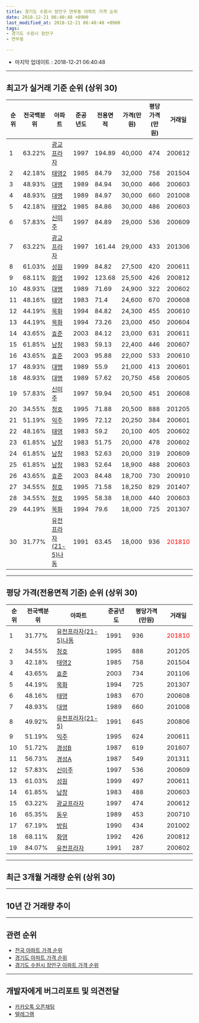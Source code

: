 ```yaml
---
title: 경기도 수원시 장안구 연무동 아파트 가격 순위
date: 2018-12-21 06:40:48 +0900
last_modified_at: 2018-12-21 06:40:48 +0900
tags:
- 경기도 수원시 장안구
- 연무동

---
```


* 마지막 업데이트 : 2018-12-21 06:40:48

---

## 최고가 실거래 기준 순위 (상위 30)


|순위|전국백분위|아파트|준공년도|전용면적|가격(만원)|평당가격(만원)|거래일|
|---|---|---|---|---|---|---|---|
|1|63.22%|[광교프라자](https://search.naver.com/search.naver?query=%EA%B2%BD%EA%B8%B0%EB%8F%84+%EC%88%98%EC%9B%90%EC%8B%9C+%EC%9E%A5%EC%95%88%EA%B5%AC+%EC%97%B0%EB%AC%B4%EB%8F%99+%EA%B4%91%EA%B5%90%ED%94%84%EB%9D%BC%EC%9E%90)|1997|194.89|40,000|474|200612|
|2|42.18%|[태영2](https://search.naver.com/search.naver?query=%EA%B2%BD%EA%B8%B0%EB%8F%84+%EC%88%98%EC%9B%90%EC%8B%9C+%EC%9E%A5%EC%95%88%EA%B5%AC+%EC%97%B0%EB%AC%B4%EB%8F%99+%ED%83%9C%EC%98%812)|1985|84.79|32,000|758|201504|
|3|48.93%|[대명](https://search.naver.com/search.naver?query=%EA%B2%BD%EA%B8%B0%EB%8F%84+%EC%88%98%EC%9B%90%EC%8B%9C+%EC%9E%A5%EC%95%88%EA%B5%AC+%EC%97%B0%EB%AC%B4%EB%8F%99+%EB%8C%80%EB%AA%85)|1989|84.94|30,000|466|200603|
|4|48.93%|[대명](https://search.naver.com/search.naver?query=%EA%B2%BD%EA%B8%B0%EB%8F%84+%EC%88%98%EC%9B%90%EC%8B%9C+%EC%9E%A5%EC%95%88%EA%B5%AC+%EC%97%B0%EB%AC%B4%EB%8F%99+%EB%8C%80%EB%AA%85)|1989|84.97|30,000|660|201008|
|5|42.18%|[태영2](https://search.naver.com/search.naver?query=%EA%B2%BD%EA%B8%B0%EB%8F%84+%EC%88%98%EC%9B%90%EC%8B%9C+%EC%9E%A5%EC%95%88%EA%B5%AC+%EC%97%B0%EB%AC%B4%EB%8F%99+%ED%83%9C%EC%98%812)|1985|84.86|30,000|486|200603|
|6|57.83%|[신미주](https://search.naver.com/search.naver?query=%EA%B2%BD%EA%B8%B0%EB%8F%84+%EC%88%98%EC%9B%90%EC%8B%9C+%EC%9E%A5%EC%95%88%EA%B5%AC+%EC%97%B0%EB%AC%B4%EB%8F%99+%EC%8B%A0%EB%AF%B8%EC%A3%BC)|1997|84.89|29,000|536|200609|
|7|63.22%|[광교프라자](https://search.naver.com/search.naver?query=%EA%B2%BD%EA%B8%B0%EB%8F%84+%EC%88%98%EC%9B%90%EC%8B%9C+%EC%9E%A5%EC%95%88%EA%B5%AC+%EC%97%B0%EB%AC%B4%EB%8F%99+%EA%B4%91%EA%B5%90%ED%94%84%EB%9D%BC%EC%9E%90)|1997|161.44|29,000|433|201306|
|8|61.03%|[성원](https://search.naver.com/search.naver?query=%EA%B2%BD%EA%B8%B0%EB%8F%84+%EC%88%98%EC%9B%90%EC%8B%9C+%EC%9E%A5%EC%95%88%EA%B5%AC+%EC%97%B0%EB%AC%B4%EB%8F%99+%EC%84%B1%EC%9B%90)|1999|84.82|27,500|420|200611|
|9|68.11%|[화영](https://search.naver.com/search.naver?query=%EA%B2%BD%EA%B8%B0%EB%8F%84+%EC%88%98%EC%9B%90%EC%8B%9C+%EC%9E%A5%EC%95%88%EA%B5%AC+%EC%97%B0%EB%AC%B4%EB%8F%99+%ED%99%94%EC%98%81)|1992|123.68|25,500|426|200812|
|10|48.93%|[대명](https://search.naver.com/search.naver?query=%EA%B2%BD%EA%B8%B0%EB%8F%84+%EC%88%98%EC%9B%90%EC%8B%9C+%EC%9E%A5%EC%95%88%EA%B5%AC+%EC%97%B0%EB%AC%B4%EB%8F%99+%EB%8C%80%EB%AA%85)|1989|71.69|24,900|322|200602|
|11|48.16%|[태영](https://search.naver.com/search.naver?query=%EA%B2%BD%EA%B8%B0%EB%8F%84+%EC%88%98%EC%9B%90%EC%8B%9C+%EC%9E%A5%EC%95%88%EA%B5%AC+%EC%97%B0%EB%AC%B4%EB%8F%99+%ED%83%9C%EC%98%81)|1983|71.4|24,600|670|200608|
|12|44.19%|[목화](https://search.naver.com/search.naver?query=%EA%B2%BD%EA%B8%B0%EB%8F%84+%EC%88%98%EC%9B%90%EC%8B%9C+%EC%9E%A5%EC%95%88%EA%B5%AC+%EC%97%B0%EB%AC%B4%EB%8F%99+%EB%AA%A9%ED%99%94)|1994|84.82|24,300|455|200610|
|13|44.19%|[목화](https://search.naver.com/search.naver?query=%EA%B2%BD%EA%B8%B0%EB%8F%84+%EC%88%98%EC%9B%90%EC%8B%9C+%EC%9E%A5%EC%95%88%EA%B5%AC+%EC%97%B0%EB%AC%B4%EB%8F%99+%EB%AA%A9%ED%99%94)|1994|73.26|23,000|450|200604|
|14|43.65%|[효준](https://search.naver.com/search.naver?query=%EA%B2%BD%EA%B8%B0%EB%8F%84+%EC%88%98%EC%9B%90%EC%8B%9C+%EC%9E%A5%EC%95%88%EA%B5%AC+%EC%97%B0%EB%AC%B4%EB%8F%99+%ED%9A%A8%EC%A4%80)|2003|84.12|23,000|631|200611|
|15|61.85%|[남창](https://search.naver.com/search.naver?query=%EA%B2%BD%EA%B8%B0%EB%8F%84+%EC%88%98%EC%9B%90%EC%8B%9C+%EC%9E%A5%EC%95%88%EA%B5%AC+%EC%97%B0%EB%AC%B4%EB%8F%99+%EB%82%A8%EC%B0%BD)|1983|59.13|22,400|446|200607|
|16|43.65%|[효준](https://search.naver.com/search.naver?query=%EA%B2%BD%EA%B8%B0%EB%8F%84+%EC%88%98%EC%9B%90%EC%8B%9C+%EC%9E%A5%EC%95%88%EA%B5%AC+%EC%97%B0%EB%AC%B4%EB%8F%99+%ED%9A%A8%EC%A4%80)|2003|95.88|22,000|533|200610|
|17|48.93%|[대명](https://search.naver.com/search.naver?query=%EA%B2%BD%EA%B8%B0%EB%8F%84+%EC%88%98%EC%9B%90%EC%8B%9C+%EC%9E%A5%EC%95%88%EA%B5%AC+%EC%97%B0%EB%AC%B4%EB%8F%99+%EB%8C%80%EB%AA%85)|1989|55.9|21,000|413|200601|
|18|48.93%|[대명](https://search.naver.com/search.naver?query=%EA%B2%BD%EA%B8%B0%EB%8F%84+%EC%88%98%EC%9B%90%EC%8B%9C+%EC%9E%A5%EC%95%88%EA%B5%AC+%EC%97%B0%EB%AC%B4%EB%8F%99+%EB%8C%80%EB%AA%85)|1989|57.62|20,750|458|200605|
|19|57.83%|[신미주](https://search.naver.com/search.naver?query=%EA%B2%BD%EA%B8%B0%EB%8F%84+%EC%88%98%EC%9B%90%EC%8B%9C+%EC%9E%A5%EC%95%88%EA%B5%AC+%EC%97%B0%EB%AC%B4%EB%8F%99+%EC%8B%A0%EB%AF%B8%EC%A3%BC)|1997|59.94|20,500|451|200608|
|20|34.55%|[청호](https://search.naver.com/search.naver?query=%EA%B2%BD%EA%B8%B0%EB%8F%84+%EC%88%98%EC%9B%90%EC%8B%9C+%EC%9E%A5%EC%95%88%EA%B5%AC+%EC%97%B0%EB%AC%B4%EB%8F%99+%EC%B2%AD%ED%98%B8)|1995|71.88|20,500|888|201205|
|21|51.19%|[익주](https://search.naver.com/search.naver?query=%EA%B2%BD%EA%B8%B0%EB%8F%84+%EC%88%98%EC%9B%90%EC%8B%9C+%EC%9E%A5%EC%95%88%EA%B5%AC+%EC%97%B0%EB%AC%B4%EB%8F%99+%EC%9D%B5%EC%A3%BC)|1995|72.12|20,250|384|200601|
|22|48.16%|[태영](https://search.naver.com/search.naver?query=%EA%B2%BD%EA%B8%B0%EB%8F%84+%EC%88%98%EC%9B%90%EC%8B%9C+%EC%9E%A5%EC%95%88%EA%B5%AC+%EC%97%B0%EB%AC%B4%EB%8F%99+%ED%83%9C%EC%98%81)|1983|59.2|20,100|405|200602|
|23|61.85%|[남창](https://search.naver.com/search.naver?query=%EA%B2%BD%EA%B8%B0%EB%8F%84+%EC%88%98%EC%9B%90%EC%8B%9C+%EC%9E%A5%EC%95%88%EA%B5%AC+%EC%97%B0%EB%AC%B4%EB%8F%99+%EB%82%A8%EC%B0%BD)|1983|51.75|20,000|478|200602|
|24|61.85%|[남창](https://search.naver.com/search.naver?query=%EA%B2%BD%EA%B8%B0%EB%8F%84+%EC%88%98%EC%9B%90%EC%8B%9C+%EC%9E%A5%EC%95%88%EA%B5%AC+%EC%97%B0%EB%AC%B4%EB%8F%99+%EB%82%A8%EC%B0%BD)|1983|52.63|20,000|319|200609|
|25|61.85%|[남창](https://search.naver.com/search.naver?query=%EA%B2%BD%EA%B8%B0%EB%8F%84+%EC%88%98%EC%9B%90%EC%8B%9C+%EC%9E%A5%EC%95%88%EA%B5%AC+%EC%97%B0%EB%AC%B4%EB%8F%99+%EB%82%A8%EC%B0%BD)|1983|52.64|18,900|488|200603|
|26|43.65%|[효준](https://search.naver.com/search.naver?query=%EA%B2%BD%EA%B8%B0%EB%8F%84+%EC%88%98%EC%9B%90%EC%8B%9C+%EC%9E%A5%EC%95%88%EA%B5%AC+%EC%97%B0%EB%AC%B4%EB%8F%99+%ED%9A%A8%EC%A4%80)|2003|84.48|18,700|730|200910|
|27|34.55%|[청호](https://search.naver.com/search.naver?query=%EA%B2%BD%EA%B8%B0%EB%8F%84+%EC%88%98%EC%9B%90%EC%8B%9C+%EC%9E%A5%EC%95%88%EA%B5%AC+%EC%97%B0%EB%AC%B4%EB%8F%99+%EC%B2%AD%ED%98%B8)|1995|71.58|18,250|829|201407|
|28|34.55%|[청호](https://search.naver.com/search.naver?query=%EA%B2%BD%EA%B8%B0%EB%8F%84+%EC%88%98%EC%9B%90%EC%8B%9C+%EC%9E%A5%EC%95%88%EA%B5%AC+%EC%97%B0%EB%AC%B4%EB%8F%99+%EC%B2%AD%ED%98%B8)|1995|58.38|18,000|440|200603|
|29|44.19%|[목화](https://search.naver.com/search.naver?query=%EA%B2%BD%EA%B8%B0%EB%8F%84+%EC%88%98%EC%9B%90%EC%8B%9C+%EC%9E%A5%EC%95%88%EA%B5%AC+%EC%97%B0%EB%AC%B4%EB%8F%99+%EB%AA%A9%ED%99%94)|1994|79.6|18,000|725|201307|
|30|31.77%|[유천프라자(21-5)나동](https://search.naver.com/search.naver?query=%EA%B2%BD%EA%B8%B0%EB%8F%84+%EC%88%98%EC%9B%90%EC%8B%9C+%EC%9E%A5%EC%95%88%EA%B5%AC+%EC%97%B0%EB%AC%B4%EB%8F%99+%EC%9C%A0%EC%B2%9C%ED%94%84%EB%9D%BC%EC%9E%90%2821-5%29%EB%82%98%EB%8F%99)|1991|63.45|18,000|936|<span style="color:red">201810</span>|


---

## 평당 가격(전용면적 기준) 순위 (상위 30)


|순위|전국백분위|아파트|준공년도|평당가격(만원)|거래일|
|---|---|---|---|---|---|
|1|31.77%|[유천프라자(21-5)나동](https://search.naver.com/search.naver?query=%EA%B2%BD%EA%B8%B0%EB%8F%84+%EC%88%98%EC%9B%90%EC%8B%9C+%EC%9E%A5%EC%95%88%EA%B5%AC+%EC%97%B0%EB%AC%B4%EB%8F%99+%EC%9C%A0%EC%B2%9C%ED%94%84%EB%9D%BC%EC%9E%90%2821-5%29%EB%82%98%EB%8F%99)|1991|936|<span style="color:red">201810</span>|
|2|34.55%|[청호](https://search.naver.com/search.naver?query=%EA%B2%BD%EA%B8%B0%EB%8F%84+%EC%88%98%EC%9B%90%EC%8B%9C+%EC%9E%A5%EC%95%88%EA%B5%AC+%EC%97%B0%EB%AC%B4%EB%8F%99+%EC%B2%AD%ED%98%B8)|1995|888|201205|
|3|42.18%|[태영2](https://search.naver.com/search.naver?query=%EA%B2%BD%EA%B8%B0%EB%8F%84+%EC%88%98%EC%9B%90%EC%8B%9C+%EC%9E%A5%EC%95%88%EA%B5%AC+%EC%97%B0%EB%AC%B4%EB%8F%99+%ED%83%9C%EC%98%812)|1985|758|201504|
|4|43.65%|[효준](https://search.naver.com/search.naver?query=%EA%B2%BD%EA%B8%B0%EB%8F%84+%EC%88%98%EC%9B%90%EC%8B%9C+%EC%9E%A5%EC%95%88%EA%B5%AC+%EC%97%B0%EB%AC%B4%EB%8F%99+%ED%9A%A8%EC%A4%80)|2003|734|201106|
|5|44.19%|[목화](https://search.naver.com/search.naver?query=%EA%B2%BD%EA%B8%B0%EB%8F%84+%EC%88%98%EC%9B%90%EC%8B%9C+%EC%9E%A5%EC%95%88%EA%B5%AC+%EC%97%B0%EB%AC%B4%EB%8F%99+%EB%AA%A9%ED%99%94)|1994|725|201307|
|6|48.16%|[태영](https://search.naver.com/search.naver?query=%EA%B2%BD%EA%B8%B0%EB%8F%84+%EC%88%98%EC%9B%90%EC%8B%9C+%EC%9E%A5%EC%95%88%EA%B5%AC+%EC%97%B0%EB%AC%B4%EB%8F%99+%ED%83%9C%EC%98%81)|1983|670|200608|
|7|48.93%|[대명](https://search.naver.com/search.naver?query=%EA%B2%BD%EA%B8%B0%EB%8F%84+%EC%88%98%EC%9B%90%EC%8B%9C+%EC%9E%A5%EC%95%88%EA%B5%AC+%EC%97%B0%EB%AC%B4%EB%8F%99+%EB%8C%80%EB%AA%85)|1989|660|201008|
|8|49.92%|[유천프라자(21-5)](https://search.naver.com/search.naver?query=%EA%B2%BD%EA%B8%B0%EB%8F%84+%EC%88%98%EC%9B%90%EC%8B%9C+%EC%9E%A5%EC%95%88%EA%B5%AC+%EC%97%B0%EB%AC%B4%EB%8F%99+%EC%9C%A0%EC%B2%9C%ED%94%84%EB%9D%BC%EC%9E%90%2821-5%29)|1991|645|200806|
|9|51.19%|[익주](https://search.naver.com/search.naver?query=%EA%B2%BD%EA%B8%B0%EB%8F%84+%EC%88%98%EC%9B%90%EC%8B%9C+%EC%9E%A5%EC%95%88%EA%B5%AC+%EC%97%B0%EB%AC%B4%EB%8F%99+%EC%9D%B5%EC%A3%BC)|1995|624|200611|
|10|51.72%|[경성B](https://search.naver.com/search.naver?query=%EA%B2%BD%EA%B8%B0%EB%8F%84+%EC%88%98%EC%9B%90%EC%8B%9C+%EC%9E%A5%EC%95%88%EA%B5%AC+%EC%97%B0%EB%AC%B4%EB%8F%99+%EA%B2%BD%EC%84%B1B)|1987|619|201607|
|11|56.73%|[경성A](https://search.naver.com/search.naver?query=%EA%B2%BD%EA%B8%B0%EB%8F%84+%EC%88%98%EC%9B%90%EC%8B%9C+%EC%9E%A5%EC%95%88%EA%B5%AC+%EC%97%B0%EB%AC%B4%EB%8F%99+%EA%B2%BD%EC%84%B1A)|1987|549|201311|
|12|57.83%|[신미주](https://search.naver.com/search.naver?query=%EA%B2%BD%EA%B8%B0%EB%8F%84+%EC%88%98%EC%9B%90%EC%8B%9C+%EC%9E%A5%EC%95%88%EA%B5%AC+%EC%97%B0%EB%AC%B4%EB%8F%99+%EC%8B%A0%EB%AF%B8%EC%A3%BC)|1997|536|200609|
|13|61.03%|[성원](https://search.naver.com/search.naver?query=%EA%B2%BD%EA%B8%B0%EB%8F%84+%EC%88%98%EC%9B%90%EC%8B%9C+%EC%9E%A5%EC%95%88%EA%B5%AC+%EC%97%B0%EB%AC%B4%EB%8F%99+%EC%84%B1%EC%9B%90)|1999|497|200611|
|14|61.85%|[남창](https://search.naver.com/search.naver?query=%EA%B2%BD%EA%B8%B0%EB%8F%84+%EC%88%98%EC%9B%90%EC%8B%9C+%EC%9E%A5%EC%95%88%EA%B5%AC+%EC%97%B0%EB%AC%B4%EB%8F%99+%EB%82%A8%EC%B0%BD)|1983|488|200603|
|15|63.22%|[광교프라자](https://search.naver.com/search.naver?query=%EA%B2%BD%EA%B8%B0%EB%8F%84+%EC%88%98%EC%9B%90%EC%8B%9C+%EC%9E%A5%EC%95%88%EA%B5%AC+%EC%97%B0%EB%AC%B4%EB%8F%99+%EA%B4%91%EA%B5%90%ED%94%84%EB%9D%BC%EC%9E%90)|1997|474|200612|
|16|65.35%|[동우](https://search.naver.com/search.naver?query=%EA%B2%BD%EA%B8%B0%EB%8F%84+%EC%88%98%EC%9B%90%EC%8B%9C+%EC%9E%A5%EC%95%88%EA%B5%AC+%EC%97%B0%EB%AC%B4%EB%8F%99+%EB%8F%99%EC%9A%B0)|1989|453|200710|
|17|67.19%|[방림](https://search.naver.com/search.naver?query=%EA%B2%BD%EA%B8%B0%EB%8F%84+%EC%88%98%EC%9B%90%EC%8B%9C+%EC%9E%A5%EC%95%88%EA%B5%AC+%EC%97%B0%EB%AC%B4%EB%8F%99+%EB%B0%A9%EB%A6%BC)|1990|434|201002|
|18|68.11%|[화영](https://search.naver.com/search.naver?query=%EA%B2%BD%EA%B8%B0%EB%8F%84+%EC%88%98%EC%9B%90%EC%8B%9C+%EC%9E%A5%EC%95%88%EA%B5%AC+%EC%97%B0%EB%AC%B4%EB%8F%99+%ED%99%94%EC%98%81)|1992|426|200812|
|19|84.07%|[유천프라자](https://search.naver.com/search.naver?query=%EA%B2%BD%EA%B8%B0%EB%8F%84+%EC%88%98%EC%9B%90%EC%8B%9C+%EC%9E%A5%EC%95%88%EA%B5%AC+%EC%97%B0%EB%AC%B4%EB%8F%99+%EC%9C%A0%EC%B2%9C%ED%94%84%EB%9D%BC%EC%9E%90)|1991|287|200602|


---

## 최근 3개월 거래량 순위 (상위 30)


<div style="width:100%;">
    <canvas id="deal_count_ranking" height="250"></canvas>
</div>


<script>
new Chart(document.getElementById("deal_count_ranking"), {
    type: 'horizontalBar',
    data: {
        labels: ['대명', '성원', '남창', '신미주', '태영2', '목화', '유천프라자', '유천프라자(21-5)나동'],
        datasets: [{
            label: '실거래 수',
            data: [8, 4, 3, 2, 2, 1, 1, 1],
            borderColor: "rgba(255, 0, 128, 1)",
            backgroundColor: "rgba(255, 0, 128, 0.5)",
            fill: false,
        }]
    },
    options: {
        responsive: true,
        title: {
            display: true,
            text: '최근 3개월 거래량 순위'
        },
        tooltips: {
            mode: 'index',
            intersect: false,
            callbacks: {
                title: function(tooltipItems, data) {
                    return "실거래 수:";
                },
                label: function(tooltipItem, data) {
                    return data.labels[tooltipItem.index] + ": " + tooltipItem.xLabel;
                }
            }
        },
        hover: {
            mode: 'nearest',
            intersect: true
        },
        scales: {
            xAxes: [{
                display: true,
                scaleLabel: {
                    display: true,
                    labelString: '실거래 수'
                },
                ticks: {
                    suggestedMin: 0,
                }
            }],
            yAxes: [{
                display: true,
                ticks: {
                    autoSkip: false,
                    callback: function(value, index, values) {
                        if (value.length > 15)
                            return value.substr(0, 13) + "...";
                        else
                            return value;
                    }
                },
                scaleLabel: {
                    display: false,
                }
            }]
        }
    }
});

</script>


---

## 10년 간 거래량 추이


<div style="width:100%;">
    <canvas id="deal_progress" height="250"></canvas>
</div>

<script>
new Chart(document.getElementById("deal_progress"), {
    type: 'line',
    data: {
        labels: ['200812','200901','200902','200903','200904','200905','200906','200907','200908','200909','200910','200911','200912','201001','201002','201003','201004','201005','201006','201007','201008','201009','201010','201011','201012','201101','201102','201103','201104','201105','201106','201107','201108','201109','201110','201111','201112','201201','201202','201203','201204','201205','201206','201207','201208','201209','201210','201211','201212','201301','201302','201303','201304','201305','201306','201307','201308','201309','201310','201311','201312','201401','201402','201403','201404','201405','201406','201407','201408','201409','201410','201411','201412','201501','201502','201503','201504','201505','201506','201507','201508','201509','201510','201511','201512','201601','201602','201603','201604','201605','201606','201607','201608','201609','201610','201611','201612','201701','201702','201703','201704','201705','201706','201707','201708','201709','201710','201711','201712','201801','201802','201803','201804','201805','201806','201807','201808','201809','201810','201811','201812'],
        datasets: [{
            label: '실거래 수',
            pointRadius: 1,
            data: [2, 3, 1, 5, 4, 3, 13, 3, 2, 7, 3, 2, 5, 3, 4, 4, 4, 2, 9, 2, 8, 2, 8, 1, 10, 9, 13, 9, 6, 2, 4, 8, 16, 2, 6, 8, 7, 12, 3, 10, 2, 5, 6, 8, 2, 2, 7, 6, 1, 2, 3, 3, 14, 5, 7, 9, 6, 3, 6, 6, 4, 9, 7, 10, 4, 6, 5, 8, 10, 9, 8, 8, 4, 13, 6, 14, 18, 12, 12, 11, 7, 3, 17, 12, 5, 5, 7, 14, 14, 11, 19, 8, 11, 8, 9, 8, 10, 5, 9, 15, 13, 5, 7, 7, 5, 9, 7, 1, 3, 5, 5, 4, 6, 10, 14, 4, 12, 10, 13, 5, 4],
            borderColor: "rgba(255, 201, 14, 1)",
            backgroundColor: "rgba(255, 201, 14, 0.5)",
            fill: true,
        }]
    },
    options: {
        responsive: true,
        title: {
            display: true,
            text: '10년간 거래량 추이'
        },
        tooltips: {
            mode: 'index',
            intersect: false,
        },
        hover: {
            mode: 'nearest',
            intersect: true
        },
        scales: {
            xAxes: [{
                display: true,
                scaleLabel: {
                    display: true,
                    labelString: '년/월'
                }
            }],
            yAxes: [{
                display: true,
                ticks: {
                    suggestedMin: 0,
                },
                scaleLabel: {
                    display: true,
                    labelString: '실거래 수'
                }
            }]
        }
    }
});

</script>


---

## 관련 순위

- [전국 아파트 가격 순위](https://inasie.github.io/apt-ranking/전국)
- [경기도 아파트 가격 순위](https://inasie.github.io/apt-ranking/경기도)
- [경기도 수원시 장안구 아파트 가격 순위](https://inasie.github.io/apt-ranking/경기도-수원시-장안구)


---

## 개발자에게 버그리포트 및 의견전달

- [카카오톡 오픈채팅](https://open.kakao.com/o/gLJUAP4)
- [텔레그램](https://t.me/inasie)

